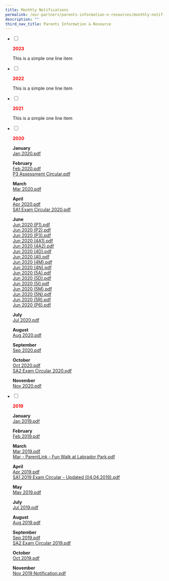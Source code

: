 ```yaml
---
title: Monthly Notifications
permalink: /our-partners/parents-information-n-resources/monthly-notifications/
description: ""
third_nav_title: Parents Information & Resource
---
```

<ul class="jekyllcodex_accordion">
<li><input id="accordion1" type="checkbox" /> <label for="accordion1"><p><strong><span style="color: #ff0000;">2023</strong></span></p></label>
<div>
<p>This is a simple one line item</p>
</div>
</li>
<li><input id="accordion2" type="checkbox" /> <label for="accordion2"><p><strong><span style="color: #ff0000;">2022</strong></span></p></label>
<div>
<p>This is a simple one line item</p>
</div>
</li>
<li><input id="accordion3" type="checkbox" /> <label for="accordion3"><p><strong><span style="color: #ff0000;">2021</strong></span></p></label>
<div>
<p>This is a simple one line item</p>
</div>
</li>
<li><input id="accordion4" type="checkbox" /> <label for="accordion4"><p><strong><span style="color: #ff0000;">2020</strong></span></p></label>
<div>
<p><strong>January<br /></strong><a href="/files/Jan%202020.pdf">Jan 2020.pdf</a></p>
<p><strong>February&nbsp;<br /></strong><a href="/files/Feb%202020.pdf">Feb 2020.pdf</a><br /><a href="/files/P3%20Assessment%20Circular.pdf">P3 Assessment Circular.pdf</a></p>
<p><strong>March<br /></strong><a href="/files/Mar%202020.pdf">Mar 2020.pdf</a></p>
<p><strong>April</strong>&nbsp;<br /><a href="/files/Apr%202020.pdf">Apr 2020.pdf</a><br /><a href="/files/SA1%20Exam%20Circular%202020.pdf">SA1 Exam Circular 2020.pdf</a></p>
<p><strong>June<br /></strong><a href="/files/Jun%202020%20(P1).pdf">Jun 2020 (P1).pdf</a><br /><a href="/files/Jun%202020%20(P2).pdf">Jun 2020 (P2).pdf</a><br /><a href="/files/Jun%202020%20(P3).pdf">Jun 2020 (P3).pdf</a><br /><a href="/files/Jun%202020%20(4A1).pdf">Jun 2020 (4A1).pdf</a><br /><a href="/files/Jun%202020%20(4A2).pdf">Jun 2020 (4A2).pdf</a><br /><a href="/files/Jun%202020%20(4D).pdf">Jun 2020 (4D).pdf</a><br /><a href="/files/un%202020%20(4I).pdf">Jun 2020 (4I).pdf</a><br /><a href="/files/Jun%202020%20(4M).pdf">Jun 2020 (4M).pdf</a><br /><a href="/files/Jun%202020%20(4N).pdf">Jun 2020 (4N).pdf</a><br /><a href="/files/Jun%202020%20(5A).pdf">Jun 2020 (5A).pdf</a><br /><a href="/files/Jun%202020%20(5D).pdf">Jun 2020 (5D).pdf</a><br /><a href="/files/Jun%202020%20(5I).pdf">Jun 2020 (5I).pdf</a><br /><a href="/files/Jun%202020%20(5M).pdf">Jun 2020 (5M).pdf</a><br /><a href="/files/Jun%202020%20(5N).pdf">Jun 2020 (5N).pdf</a><br /><a href="/files/Jun%202020%20(5R).pdf">Jun 2020 (5R).pdf</a><br /><a href="/files/Jun%202020%20(P6).pdf">Jun 2020 (P6).pdf</a></p>
<p><strong>July<br /></strong><a href="/files/Jul%202020.pdf">Jul 2020.pdf</a></p>
<p><strong>August<br /></strong><a href="/files/Aug%202020.pdf">Aug 2020.pdf</a></p>
<p><strong>September<br /></strong><a href="/files/Sep%202020.pdf">Sep 2020.pdf</a></p>
<p><strong>October<br /></strong><a href="/files/Oct%202020.pdf">Oct 2020.pdf</a><br /><a href="/files/SA2%20Exam%20Circular%202020.pdf">SA2 Exam Circular 2020.pdf</a></p>
<p><strong>November<br /></strong><a href="/files/Nov%202020.pdf">Nov 2020.pdf</a></p>
</div>
</li>
<li><input id="accordion5" type="checkbox" /> <label for="accordion5"><p><strong><span style="color: #ff0000;">2019</strong></span></p></label>
<div>
<p><strong>January<br /></strong><a href="/files/Jan%202019.pdf">Jan 2019.pdf</a></p>
<p><strong>February<br /></strong><a href="/files/Feb%202019.pdf">Feb 2019.pdf</a></p>
<p><strong>March<br /></strong><a href="/files/Mar%202019.pdf">Mar 2019.pdf</a><br /><a href="/files/Mar%20-%20ParentLink%20-%20Fun%20Walk%20at%20Labrador%20Park.pdf">Mar - ParentLink - Fun Walk at Labrador Park.pdf</a></p>
<p><strong>April<br /></strong><a href="/files/Apr%202019.pdf">Apr 2019.pdf</a><br /><a href="/files/SA1%202019%20%20Exam%20Circular%20-%20Updated%20(04042019).pdf">SA1 2019 Exam Circular - Updated (04.04.2019).pdf</a></p>
<p><strong>May<br /></strong><a href="/files/May%202019.pdf">May 2019.pdf</a></p>
<p><strong>July<br /></strong><a href="/files/Jul%202019.pdf">Jul 2019.pdf</a></p>
<p><strong>August<br /></strong><a href="/files/Aug%202019.pdf">Aug 2019.pdf</a></p>
<p><strong>September<br /></strong><a href="/files/Sep%202019.pdf">Sep 2019.pdf</a><br /><a href="/files/SA2%20Exam%20Circular%202019.pdf">SA2 Exam Circular 2019.pdf</a></p>
<p><strong>October<br /></strong><a href="/files/Oct%202019.pdf">Oct 2019.pdf</a></p>
<p><strong>November<br /></strong><a href="/files/Nov%202019%20Notification.pdf">Nov 2019 Notification.pdf</a></p>
</div>
</li>
</ul>